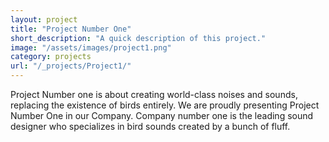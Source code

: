 ```yaml
---
layout: project
title: "Project Number One"
short_description: "A quick description of this project."
image: "/assets/images/project1.png"
category: projects
url: "/_projects/Project1/"
---
```


Project Number one is about creating world-class noises and sounds, replacing the existence of birds entirely.
We are proudly presenting Project Number One in our Company.
Company number one is the leading sound designer who specializes in bird sounds created by a bunch of fluff.